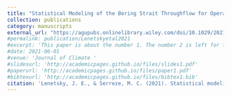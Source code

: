 ```yaml
---
title: "Statistical Modeling of the Bering Strait Throughflow for Operational Sea Ice Forecasting in the Chukchi Sea"
collection: publications
category: manuscripts
external_url: "https://agupubs.onlinelibrary.wiley.com/doi/10.1029/2021GL092939"
#permalink: publication/Lenetskyetal2021
#excerpt: 'This paper is about the number 1. The number 2 is left for future work.'
#date: 2021-06-01
#venue: 'Journal of Climate '
#slidesurl: 'http://academicpages.github.io/files/slides1.pdf'
#paperurl: 'http://academicpages.github.io/files/paper1.pdf'
#bibtexurl: 'http://academicpages.github.io/files/bibtex1.bib'
citation: 'Lenetsky, J. E., & Serreze, M. C. (2021). Statistical modeling of the Bering Strait throughflow for operational sea ice forecasting in the Chukchi Sea. Geophysical Research Letters, 48, e2021GL092939. DOI: 10.1029/2021GL/092939'
---
```


<!-- The contents above will be part of a list of publications, if the user clicks the link for the publication than the contents of section will be rendered as a full page, allowing you to provide more information about the paper for the reader. When publications are displayed as a single page, the contents of the above "citation" field will automatically be included below this section in a smaller font. -->
